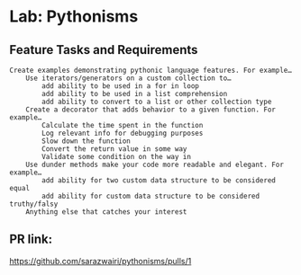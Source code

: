 # Lab: Pythonisms

## Feature Tasks and Requirements

    Create examples demonstrating pythonic language features. For example…
        Use iterators/generators on a custom collection to…
            add ability to be used in a for in loop
            add ability to be used in a list comprehension
            add ability to convert to a list or other collection type
        Create a decorator that adds behavior to a given function. For example…
            Calculate the time spent in the function
            Log relevant info for debugging purposes
            Slow down the function
            Convert the return value in some way
            Validate some condition on the way in
        Use dunder methods make your code more readable and elegant. For example…
            add ability for two custom data structure to be considered equal
            add ability for custom data structure to be considered truthy/falsy
        Anything else that catches your interest


## PR link:

 https://github.com/sarazwairi/pythonisms/pulls/1